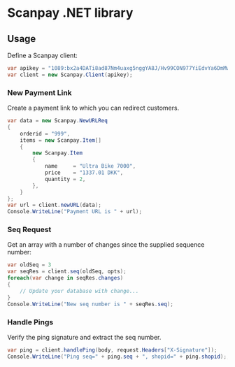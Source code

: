 # Scanpay .NET library

## Usage

Define a Scanpay client:
```csharp
var apikey = "1089:bx2a4DATi8ad87Nm4uaxg5nggYA8J/Hv99CON977YiEdvYa6DmMwdoRPoYWyBJSi";
var client = new Scanpay.Client(apikey);
```


### New Payment Link
Create a payment link to which you can redirect customers.
```csharp
var data = new Scanpay.NewURLReq
{
    orderid = "999",
    items = new Scanpay.Item[]
    {
        new Scanpay.Item
        {
            name     = "Ultra Bike 7000",
            price    = "1337.01 DKK",
            quantity = 2,
        },
    }
};
var url = client.newURL(data);
Console.WriteLine("Payment URL is " + url);
```


### Seq Request
Get an array with a number of changes since the supplied sequence number:
```csharp
var oldSeq = 3
var seqRes = client.seq(oldSeq, opts);
foreach(var change in seqRes.changes)
{
    // Update your database with change...
}
Console.WriteLine("New seq number is " + seqRes.seq);
```

### Handle Pings
Verify the ping signature and extract the seq number.
```csharp
var ping = client.handlePing(body, request.Headers["X-Signature"]);
Console.WriteLine("Ping seq=" + ping.seq + ", shopid=" + ping.shopid);;
```
